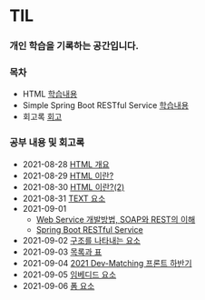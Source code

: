 # TIL
### 개인 학습을 기록하는 공간입니다.

### 목차

- HTML [학습내용](./html)
- Simple Spring Boot RESTful Service [학습내용](./spring-boot-RESTful) 
- 회고록 [회고](./diary)

### 공부 내용 및 회고록 

- 2021-08-28 [HTML 개요](./html/Section0-HTML개요/20210828-HTML개요.md)
- 2021-08-29 [HTML 이란?](./html/Section1-HTML/20210829-HTML.md)
- 2021-08-30 [HTML 이란?(2)](./html/Section1-HTML/20210830-HTML(2).md)
- 2021-08-31 [TEXT 요소](./html/Section2-TEXT요소/20210831-TEXT요소.md)
- 2021-09-01 
  - [Web Service 개발방법, SOAP와 REST의 이해](./spring-boot-RESTful/Section0-WebServiceANDWebApplication/Web%20Service%20개발방법%20SOAP과%20REST의%20이해.md)
  - [Spring Boot RESTful Service](./spring-boot-RESTful/Section1-SpringBoot로개발하는RESTfulService/SpringBoot-RESTful%20Service.md)
- 2021-09-02 [구조를 나타내는 요소](./html/Section3-구조를나타내는요소/20210902-구조를나타내는요소.md)
- 2021-09-03 [목록과 표](./html/Section4-목록과표/20210903-목록과표.md)
- 2021-09-04 [2021 Dev-Matching 프론트 하반기](./diary/20210904DevMatching하반기.md)
- 2021-09-05 [임베디드 요소](./html/Section5-임베디드요소/20210905-임베디드요소.md)
- 2021-09-06 [폼 요소](./html/Section6-폼요소/20210906-폼요소.md)